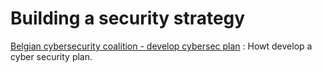 # Building a security strategy

[Belgian cybersecurity coalition - develop cybersec plan](https://cyberguide.ccb.belgium.be/fr) : Howt develop a cyber security plan.

